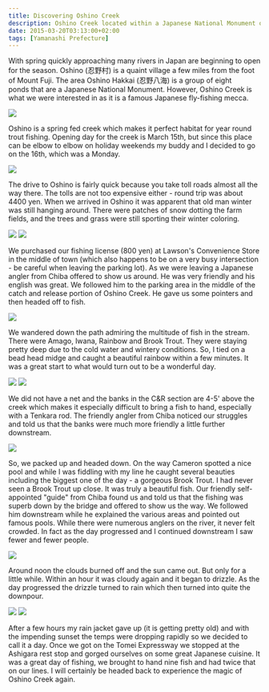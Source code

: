 ```yaml
---
title: Discovering Oshino Creek
description: Oshino Creek located within a Japanese National Monument offers superb fishing...
date: 2015-03-20T03:13:00+02:00
tags: [Yamanashi Prefecture]
---
```

<div class="text-lg m-2">
<p class="mb-2">With spring quickly approaching many rivers in Japan are beginning to open for the season. Oshino (忍野村) is a quaint village a few miles from the foot of Mount Fuji. The area Oshino Hakkai (忍野八海) is a group of eight ponds that are a Japanese National Monument. However, Oshino Creek is what we were interested in as it is a famous Japanese fly-fishing mecca.</p>

<img class="w-8/12 rounded-lg shadow-lg mx-auto" src="https://fallfish-tenkara-images.s3-us-west-1.amazonaws.com/FfT+-+Oshino+Creek/S/Catch-Release_Japan_Tokyo_Tenkara_Oshino-Creek.JPG" />

<p class="mt-2 mb-2">Oshino is a spring fed creek which makes it perfect habitat for year round trout fishing. Opening day for the creek is March 15th, but since this place can be elbow to elbow on holiday weekends my buddy and I decided to go on the 16th, which was a Monday.</p>

<img class="w-8/12 rounded-lg shadow-lg mx-auto" src="https://fallfish-tenkara-images.s3-us-west-1.amazonaws.com/FfT+-+Oshino+Creek/S/Deep-Pool_Japan_Oshino-Creek_Tenkara.JPG" />

<p class="mt-2 mb-2">The drive to Oshino is fairly quick because you take toll roads almost all the way there. The tolls are not too expensive either - round trip was about 4400 yen. When we arrived in Oshino it was apparent that old man winter was still hanging around. There were patches of snow dotting the farm fields, and the trees and grass were still sporting their winter coloring.</p>

<img class="w-8/12 rounded-lg shadow-lg mx-auto" src="https://fallfish-tenkara-images.s3-us-west-1.amazonaws.com/FfT+-+Oshino+Creek/S/Mount-Fuji_Japan_Flyfishing_Tenkara_Oshino-Creek.JPG" />

<img class="w-8/12 rounded-lg shadow-lg mx-auto" src="https://fallfish-tenkara-images.s3-us-west-1.amazonaws.com/FfT+-+Oshino+Creek/S/Mount-Fuji_Oshino-Creek_Tenkara.JPG" />

<p class="mt-2 mb-2">We purchased our fishing license (800 yen) at Lawson's Convenience Store in the middle of town (which also happens to be on a very busy intersection - be careful when leaving the parking lot). As we were leaving a Japanese angler from Chiba offered to show us around. He was very friendly and his english was great. We followed him to the parking area in the middle of the catch and release portion of Oshino Creek. He gave us some pointers and then headed off to fish.</p> 

<img class="w-8/12 rounded-lg shadow-lg mx-auto" src="https://fallfish-tenkara-images.s3-us-west-1.amazonaws.com/FfT+-+Oshino+Creek/S/Natural-Pool_Oshino-Creek.JPG" />

<p class="mt-2 mb-2">We wandered down the path admiring the multitude of fish in the stream. There were Amago, Iwana, Rainbow and Brook Trout. They were staying pretty deep due to the cold water and wintery conditions. So, I tied on a bead head midge and caught a beautiful rainbow within a few minutes. It was a great start to what would turn out to be a wonderful day.</p>

<img class="w-8/12 rounded-lg shadow-lg mx-auto" src="https://fallfish-tenkara-images.s3-us-west-1.amazonaws.com/FfT+-+Oshino+Creek/S/Oshino_Creek_Japan_Tenkara.JPG" />

<img class="w-8/12 rounded-lg shadow-lg mx-auto" src="https://fallfish-tenkara-images.s3-us-west-1.amazonaws.com/FfT+-+Oshino+Creek/S/Placid-Pool_Japan_Oshino-Creek.JPG" />

<p class="mt-2 mb-2">We did not have a net and the banks in the C&amp;R section are 4-5' above the creek which makes it especially difficult to bring a fish to hand, especially with a Tenkara rod. The friendly angler from Chiba noticed our struggles and told us that the banks were much more friendly a little further downstream.</p>

<img class="w-8/12 rounded-lg shadow-lg mx-auto" src="https://fallfish-tenkara-images.s3-us-west-1.amazonaws.com/FfT+-+Oshino+Creek/S/Rainbow-Trout_Oshino-Creek_Mount-Fuji.JPG" />

<p class="mt-2 mb-2">So, we packed up and headed down. On the way Cameron spotted a nice pool and while I was fiddling with my line he caught several beauties including the biggest one of the day - a gorgeous Brook Trout. I had never seen a Brook Trout up close. It was truly a beautiful fish. Our friendly self-appointed "guide" from Chiba found us and told us that the fishing was superb down by the bridge and offered to show us the way. We followed him downstream while he explained the various areas and pointed out famous pools. While there were numerous anglers on the river, it never felt crowded. In fact as the day progressed and I continued downstream I saw fewer and fewer people.</p>

<img class="w-8/12 rounded-lg shadow-lg mx-auto" src="https://fallfish-tenkara-images.s3-us-west-1.amazonaws.com/FfT+-+Oshino+Creek/C/Rainbow-Trout_Oshino-Creek_Tenkara.jpg" />

<p class="mt-2 mb-2">Around noon the clouds burned off and the sun came out. But only for a little while. Within an hour it was cloudy again and it began to drizzle. As the day progressed the drizzle turned to rain which then turned into quite the downpour.</p>

<img class="w-8/12 rounded-lg shadow-lg mx-auto" src="https://fallfish-tenkara-images.s3-us-west-1.amazonaws.com/FfT+-+Oshino+Creek/C/Rainbow-Trout_Tenkara_Oshino-Creek.JPG" />

<img class="w-8/12 rounded-lg shadow-lg mx-auto" src="https://fallfish-tenkara-images.s3-us-west-1.amazonaws.com/FfT+-+Oshino+Creek/C/Rainbow-Trout_Tenkara_Oshino-Creek_Japan.JPG" />

<p class="mt-2">After a few hours my rain jacket gave up (it is getting pretty old) and with the impending sunset the temps were dropping rapidly so we decided to call it a day. Once we got on the Tomei Expressway we stopped at the Ashigara rest stop and gorged ourselves on some great Japanese cuisine. It was a great day of fishing, we brought to hand nine fish and had twice that on our lines. I will certainly be headed back to experience the magic of Oshino Creek again.</p>